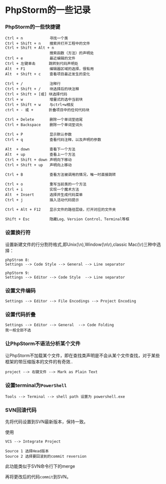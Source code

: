 # PhpStorm的一些记录

### PhpStorm的一些快捷键
```
Ctrl + n            寻找一个类
Ctrl + Shift + n    搜索并打开工程中的文件
Ctrl + Shift + Alt + n    
                    搜索函数（方法）的声明处
Ctrl + e            最近编辑的文件
Ctrl + 左键单击      跳转到代码声明处
Alt  + F1           编辑器区域的选择，很有用
Alt  + Shift + c    查看项目最近发生的变化

Ctrl + /            注释行
Ctrl + Shift + /    块选择后的块注释
Ctrl + Shift + [或] 块选择代码
Ctrl + w            增量式的选中当前块
Ctrl + Shift + w    与ctrl+w相反
ctrl + - 或 +       折叠项目中的任何代码块

Ctrl + Delete       删除一个单词至结尾
Ctrl + Backspace    删除一个单词至词头

Ctrl + P            显示默认参数
Ctrl + q            查看代码注释，以及声明的参数

Alt  + down         查看下一个方法
Alt  + up           查看上一个方法
Ctrl + Shift + down 声明向下移动
Ctrl + Shift + up   声明向上移动

Ctrl + B            查看方法被调用的情况，唯一时直接跳转

Ctrl + o            重写当前类的一个方法
Ctrl + i            实现一个魔术方法
Alt  + Insert       选择并生成代码菜单
Ctrl + j            插入活动代码提示

Ctrl + Alt + F12    显示文件的路径层级，打开对应的文件夹

Shift + Esc         隐藏Log、Version Control、Terminal等框
```

### 设置换行符
设置新建文件的行分割符格式,即Unix(\n),Window(\n\r),classic Mac(\r)三种中选择：
```
phpStrom 8:
Settings --> Code Style --> General --> Line separator

phpStorm 9:
Settings --> Editor --> Code Style  --> Line separator
```

### 设置文件编码
```
Settings --> Editor --> File Encodings --> Project Encoding
```

### 设置代码折叠
```
Settings --> Editor --> General  --> Code Folding
我一般全部不选
```

### 让PhpStorm不语法分析某个文件
让PhpStorm不加载某个文件，即在查找类声明是不会从某个文件查找，对于某些框架的带压缩版本的文件的有奇效..
```
project --> 右键文件 --> Mark as Plain Text
```

### 设置terminal为`PowerShell`
```
Tools --> Terminal --> shell path 设置为 powershell.exe
```

### SVN回滚代码
先将代码设置到SVN最新版本，保持一致。

使用
```
VCS --> Integrate Project

Source 1 选择Head版本
Source 2 选择要回滚到的commit reversion
```
此功能类似于SVN命令行下的merge

再将更改后的代码`commit`到SVN。
